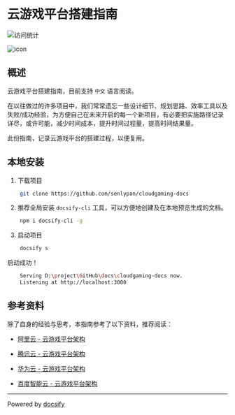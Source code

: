 # 云游戏平台搭建指南

![访问统计](https://visitor-badge.glitch.me/badge?page_id=senlypan.cloudgaming.readme&left_color=blue&right_color=red)

![icon](http://cloudgaming.panshenlian.com/_media/icon200.png)

## 概述

云游戏平台搭建指南，目前支持 `中文` 语言阅读。

在以往做过的许多项目中，我们常常遗忘一些设计细节、规划思路、效率工具以及失败/成功经验，为方便自己在未来开启的每一个新项目，有必要把实施路径记录详尽，或许可能，减少时间成本，提升时间过程量，提高时间结果量。

此份指南，记录云游戏平台的搭建过程，以便复用。

## 本地安装

1. 下载项目

```bash
    git clone https://github.com/senlypan/cloudgaming-docs
```

2. 推荐全局安装 `docsify-cli` 工具，可以方便地创建及在本地预览生成的文档。

```bash
    npm i docsify-cli -g
```

3. 启动项目

```bash
    docsify s
```

启动成功！

```bash
    Serving D:\project\GitHub\docs\cloudgaming-docs now.
    Listening at http://localhost:3000
```


## 参考资料

除了自身的经验与思考，本指南参考了以下资料，推荐阅读：


- [阿里云 - 云游戏平台架构](https://www.aliyun.com/product/industryengine/cloudgamingplatform)  

- [腾讯云 - 云游戏平台架构](https://cloud.tencent.com/product/gs)  

- [华为云 - 云游戏平台架构](https://www.huaweicloud.com/solution/gamecloud/)  

- [百度智能云 - 云游戏平台架构](https://cloud.baidu.com/solution/game/cloudgame.html)



***
Powered by [docsify](https://docsify.js.org/)